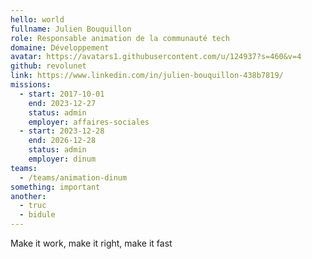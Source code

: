 ```yaml
---
hello: world
fullname: Julien Bouquillon
role: Responsable animation de la communauté tech
domaine: Développement
avatar: https://avatars1.githubusercontent.com/u/124937?s=460&v=4
github: revolunet
link: https://www.linkedin.com/in/julien-bouquillon-438b7819/
missions:
  - start: 2017-10-01
    end: 2023-12-27
    status: admin
    employer: affaires-sociales
  - start: 2023-12-28
    end: 2026-12-28
    status: admin
    employer: dinum
teams:
  - /teams/animation-dinum
something: important
another:
  - truc
  - bidule
---
```

Make it work, make it right, make it fast